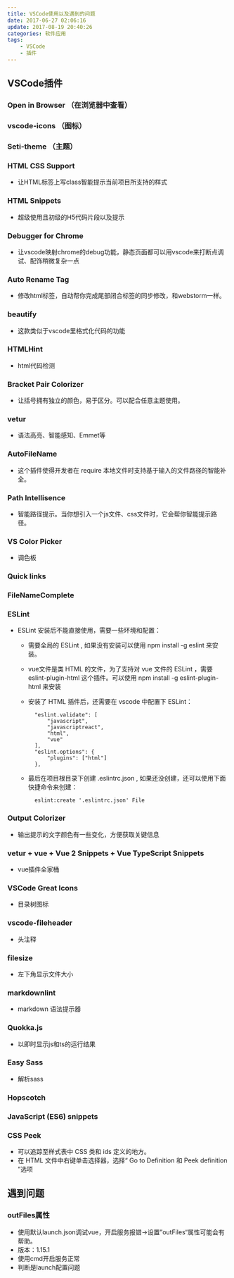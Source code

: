```yaml
---
title: VSCode使用以及遇到的问题
date: 2017-06-27 02:06:16
update: 2017-08-19 20:40:26
categories: 软件应用
tags: 
    - VSCode
    - 插件
---
```

## VSCode插件
### Open in Browser （在浏览器中查看）

### vscode-icons （图标）

### Seti-theme （主题）

### HTML CSS Support 
- 让HTML标签上写class智能提示当前项目所支持的样式

### HTML Snippets
- 超级使用且初级的H5代码片段以及提示

### Debugger for Chrome 
- 让vscode映射chrome的debug功能，静态页面都可以用vscode来打断点调试、配饰稍微复杂一点

### Auto Rename Tag
- 修改html标签，自动帮你完成尾部闭合标签的同步修改，和webstorm一样。

### beautify
- 这款类似于vscode里格式化代码的功能

### HTMLHint
- html代码检测

### Bracket Pair Colorizer
- 让括号拥有独立的颜色，易于区分。可以配合任意主题使用。

### vetur
- 语法高亮、智能感知、Emmet等

### AutoFileName
- 这个插件使得开发者在 require 本地文件时支持基于输入的文件路径的智能补全。

### Path Intellisence
- 智能路径提示。当你想引入一个js文件、css文件时，它会帮你智能提示路径。

### VS Color Picker
- 调色板

### Quick links

### FileNameComplete

### ESLint
- ESLint 安装后不能直接使用，需要一些环境和配置：
	- 需要全局的 ESLint , 如果没有安装可以使用 npm install -g eslint 来安装。
	- vue文件是类 HTML 的文件，为了支持对 vue 文件的 ESLint ，需要 eslint-plugin-html 这个插件。可以使用 npm install -g eslint-plugin-html 来安装
	- 安装了 HTML 插件后，还需要在 vscode 中配置下 ESLint：

			"eslint.validate": [
		        "javascript",
		        "javascriptreact",
		        "html",
		        "vue"
		    ],
		    "eslint.options": {
		        "plugins": ["html"]
		    },
	- 最后在项目根目录下创建 .eslintrc.json , 如果还没创建，还可以使用下面快捷命令来创建：
		
			eslint:create '.eslintrc.json' File

### Output Colorizer
- 输出提示的文字颜色有一些变化，方便获取关键信息

### vetur + vue + Vue 2 Snippets + Vue TypeScript Snippets
- vue插件全家桶

### VSCode Great Icons
- 目录树图标

### vscode-fileheader
- 头注释

### filesize 
- 左下角显示文件大小

### markdownlint
- markdown 语法提示器

### Quokka.js
- 以即时显示js和ts的运行结果

### Easy Sass
- 解析sass

### Hopscotch

### JavaScript (ES6) snippets

### CSS Peek
- 可以追踪至样式表中 CSS 类和 ids 定义的地方。
- 在 HTML 文件中右键单击选择器，选择“ Go to Definition 和 Peek definition ”选项

## 遇到问题
### outFiles属性
- 使用默认launch.json调试vue，开启服务报错->设置”outFiles“属性可能会有帮助。
- 版本：1.15.1
- 使用cmd开启服务正常
- 判断是launch配置问题
